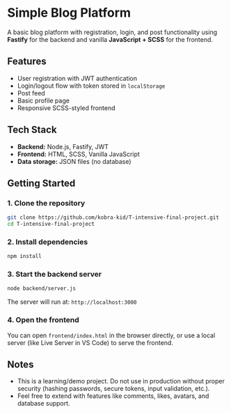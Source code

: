 # Simple Blog Platform

A basic blog platform with registration, login, and post functionality using **Fastify** for the backend and vanilla **JavaScript + SCSS** for the frontend.

## Features

- User registration with JWT authentication
- Login/logout flow with token stored in `localStorage`
- Post feed
- Basic profile page
- Responsive SCSS-styled frontend

## Tech Stack

- **Backend:** Node.js, Fastify, JWT
- **Frontend:** HTML, SCSS, Vanilla JavaScript
- **Data storage:** JSON files (no database)

## Getting Started

### 1. Clone the repository

```bash
git clone https://github.com/kobra-kid/T-intensive-final-project.git
cd T-intensive-final-project
````

### 2. Install dependencies

```bash
npm install
```

### 3. Start the backend server

```bash
node backend/server.js
```

The server will run at: `http://localhost:3000`

### 4. Open the frontend

You can open `frontend/index.html` in the browser directly, or use a local server (like Live Server in VS Code) to serve the frontend.

## Notes

* This is a learning/demo project. Do not use in production without proper security (hashing passwords, secure tokens, input validation, etc.).
* Feel free to extend with features like comments, likes, avatars, and database support.
